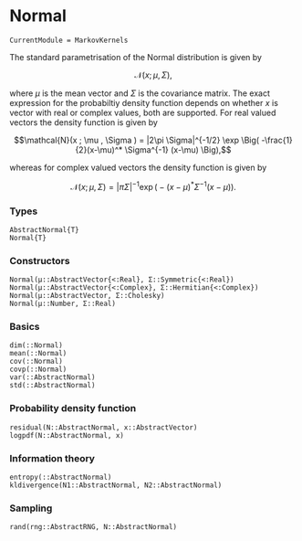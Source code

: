 # Normal

```@meta
CurrentModule = MarkovKernels
```

The standard parametrisation of the Normal distribution is given by

```math
\mathcal{N}(x ; \mu  , \Sigma ),
```
where $\mu$ is the mean vector and $\Sigma$ is the covariance matrix.
The exact expression for the probabiltiy density function depends on whether $x$ is vector with real or complex values, both are supported.
For real valued vectors the density function is given by
```math
\mathcal{N}(x ; \mu  , \Sigma ) = |2\pi \Sigma|^{-1/2} \exp \Big(  -\frac{1}{2}(x-\mu)^* \Sigma^{-1} (x-\mu)  \Big),
```
whereas for complex valued vectors the density function is given by
```math
\mathcal{N}(x ; \mu  , \Sigma ) = |\pi \Sigma|^{-1} \exp \Big(  -(x-\mu)^* \Sigma^{-1} (x-\mu)  \Big).
```

### Types
```@docs
AbstractNormal{T}
Normal{T}
```

### Constructors

```@docs
Normal(μ::AbstractVector{<:Real}, Σ::Symmetric{<:Real})
Normal(μ::AbstractVector{<:Complex}, Σ::Hermitian{<:Complex})
Normal(μ::AbstractVector, Σ::Cholesky)
Normal(μ::Number, Σ::Real)
```

### Basics

```@docs
dim(::Normal)
mean(::Normal)
cov(::Normal)
covp(::Normal)
var(::AbstractNormal)
std(::AbstractNormal)
```

### Probability density function

```@docs
residual(N::AbstractNormal, x::AbstractVector)
logpdf(N::AbstractNormal, x)
```

### Information theory

```@docs
entropy(::AbstractNormal)
kldivergence(N1::AbstractNormal, N2::AbstractNormal)
```

### Sampling

```@docs
rand(rng::AbstractRNG, N::AbstractNormal) 
```
